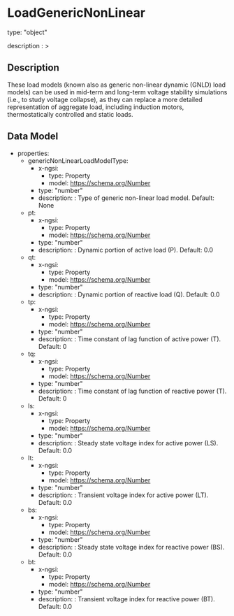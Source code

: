 # LoadGenericNonLinear
type: "object"
description : >
## Description
These load models (known also as generic non-linear dynamic (GNLD) load models) can be used in mid-term and long-term voltage stability simulations (i.e., to study voltage collapse), as they can replace a more detailed representation of aggregate load, including induction motors, thermostatically controlled and static loads.

## Data Model
  - properties:
    - genericNonLinearLoadModelType:
      - x-ngsi:
        - type: Property
        - model: https://schema.org/Number
      - type: "number"
      - description: : Type of generic non-linear load model. Default: None
    - pt:
      - x-ngsi:
        - type: Property
        - model: https://schema.org/Number
      - type: "number"
      - description: : Dynamic portion of active load (P). Default: 0.0
    - qt:
      - x-ngsi:
        - type: Property
        - model: https://schema.org/Number
      - type: "number"
      - description: : Dynamic portion of reactive load (Q). Default: 0.0
    - tp:
      - x-ngsi:
        - type: Property
        - model: https://schema.org/Number
      - type: "number"
      - description: : Time constant of lag function of active power (T). Default: 0
    - tq:
      - x-ngsi:
        - type: Property
        - model: https://schema.org/Number
      - type: "number"
      - description: : Time constant of lag function of reactive power (T). Default: 0
    - ls:
      - x-ngsi:
        - type: Property
        - model: https://schema.org/Number
      - type: "number"
      - description: : Steady state voltage index for active power (LS). Default: 0.0
    - lt:
      - x-ngsi:
        - type: Property
        - model: https://schema.org/Number
      - type: "number"
      - description: : Transient voltage index for active power (LT). Default: 0.0
    - bs:
      - x-ngsi:
        - type: Property
        - model: https://schema.org/Number
      - type: "number"
      - description: : Steady state voltage index for reactive power (BS). Default: 0.0
    - bt:
      - x-ngsi:
        - type: Property
        - model: https://schema.org/Number
      - type: "number"
      - description: : Transient voltage index for reactive power (BT). Default: 0.0

